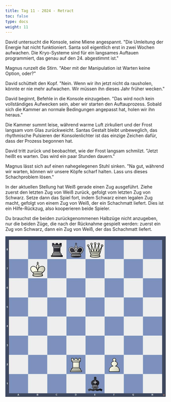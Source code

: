 ```yaml
---
title: Tag 11 - 2024 - Retract 
toc: false
type: docs
weight: 11
---
```



David untersucht die Konsole, seine Miene angespannt. "Die Umleitung der Energie hat nicht funktioniert. Santa soll eigentlich erst in zwei Wochen aufwachen. Die Kryo-Systeme sind für ein langsames Auftauen programmiert, das genau auf den 24. abgestimmt ist."

Magnus runzelt die Stirn. "Aber mit der Manipulation ist Warten keine Option, oder?"

David schüttelt den Kopf. "Nein. Wenn wir ihn jetzt nicht da rausholen, könnte er nie mehr aufwachen. Wir müssen ihn dieses Jahr früher wecken."

David beginnt, Befehle in die Konsole einzugeben. "Das wird noch kein vollständiges Aufwecken sein, aber wir starten den Auftauprozess. Sobald sich die Kammer an normale Bedingungen angepasst hat, holen wir ihn heraus."

Die Kammer summt leise, während warme Luft zirkuliert und der Frost langsam vom Glas zurückweicht. Santas Gestalt bleibt unbeweglich, das rhythmische Pulsieren der Konsolenlichter ist das einzige Zeichen dafür, dass der Prozess begonnen hat.

David tritt zurück und beobachtet, wie der Frost langsam schmilzt. "Jetzt heißt es warten. Das wird ein paar Stunden dauern."

Magnus lässt sich auf einen nahegelegenen Stuhl sinken. "Na gut, während wir warten, können wir unsere Köpfe scharf halten. Lass uns dieses Schachproblem lösen."

In der aktuellen Stellung hat Weiß gerade einen Zug ausgeführt. Ziehe zuerst den letzten Zug von Weiß zurück, gefolgt vom letzten Zug von Schwarz. Setze dann das Spiel fort, indem Schwarz einen legalen Zug macht, gefolgt von einem Zug von Weiß, der ein Schachmatt liefert. Dies ist ein Hilfe-Rückzug, also kooperieren beide Spieler.

Du brauchst die beiden zurückgenommenen Halbzüge nicht anzugeben, nur die beiden Züge, die nach der Rücknahme gespielt werden: zuerst ein Zug von Schwarz, dann ein Zug von Weiß, der das Schachmatt liefert.

![Stellung Tag 11](/2024/day11.jpg "2rkQ3/1K6/8/8/8/8/3R1P2/4b3 b - - 0 1")



